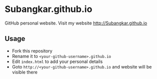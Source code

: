 # Subangkar.github.io

GitHub personal website. Visit my website http://Subangkar.github.io

## Usage

- Fork this repository
- Rename it to `<your-github-username>.github.io`
- Edit `index.html` to add your personal details
- Goto `http://<your-github-username>.github.io` and website will be visible there
